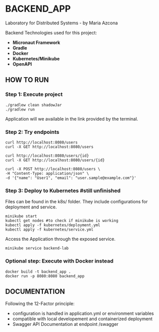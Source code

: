 # BACKEND_APP

Laboratory for Distributed Systems - by Maria Azcona

Backend Technologies used for this project:
- **Micronaut Framework**
- **Gradle**
- **Docker**
- **Kubernetes/Minikube**
- **OpenAPI**

## HOW TO RUN

### Step 1: Execute project

```
./gradlew clean shadowJar
./gradlew run
```

Application will we available in the link provided by the terminal.

### Step 2: Try endpoints

```
curl http://localhost:8080/users
curl -X GET http://localhost:8080/users

curl http://localhost:8080/users/{id}
curl -X GET http://localhost:8080/users/{id}

curl -X POST http://localhost:8080/users \
-H "Content-Type: application/json" \
-d '{"name": "User1", "email": "user.sample@example.com"}'
```

### Step 3: Deploy to Kubernetes  #still unfinished

Files can be found in the k8s/ folder. They include configurations for deployment and service.
```
minikube start
kubectl get nodes #to check if minikube is working
kubectl apply -f kubernetes/deployment.yml
kubectl apply -f kubernetes/service.yml
```
Access the Application through the exposed service.
```
minikube service backend-lab
```

### Optional step: Execute with Docker instead

```
docker build -t backend_app .
docker run -p 8080:8080 backend_app
```

## DOCUMENTATION
Following the 12-Factor principle:
- configuration is handled in application.yml or environment variables
- compatible with local developement and containerized deployment
- Swagger API Documentation at endpoint /swagger
